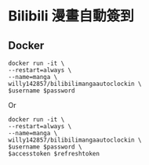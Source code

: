 # Bilibili 漫畫自動簽到

## Docker

```
docker run -it \
--restart=always \
--name=manga \
willy142857/bilibilimangaautoclockin \
$username $password
```

Or

```
docker run -it \
--restart=always \
--name=manga \
willy142857/bilibilimangaautoclockin \
$username $password \
$accesstoken $refreshtoken
```
